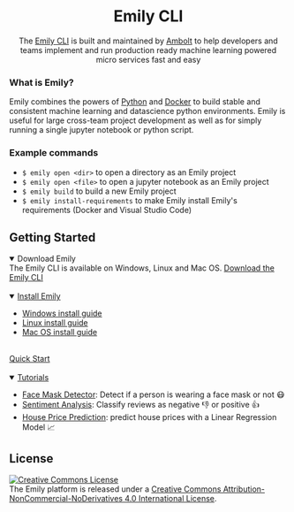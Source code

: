 <div align="center">
<h1>Emily CLI</h1>
The <a href="https://ambolt.io/emily-ai/">Emily CLI</a> is built and maintained by <a href="https://ambolt.io/">Ambolt</a> to help developers and teams implement and run production ready machine learning powered micro services fast and easy
</div>

### What is Emily?
Emily combines the powers of [Python](https://www.python.org/) and [Docker](https://www.docker.com/) to build stable and consistent machine learning and datascience python environments. Emily is useful for large cross-team project development as well as for simply running a single jupyter notebook or python script.

### Example commands
- ``$ emily open <dir>`` to open a directory as an Emily project 
- ``$ emily open <file>`` to open a jupyter notebook as an Emily project  
- ``$ emily build`` to build a new Emily project 
- ``$ emily install-requirements`` to make Emily install Emily's requirements (Docker and Visual Studio Code)


## Getting Started
<details open>
<summary>Download Emily</summary>
The Emily CLI is available on Windows, Linux and Mac OS. <a href="https://github.com/amboltio/emily-cli/releases/latest">Download the Emily CLI</a> 
</details>
<br>

<details open>
<summary><a href="https://github.com/amboltio/emily-cli/wiki/Install-Emily">Install Emily</a></summary>
<ul>
<li><a href="https://github.com/amboltio/emily-cli/wiki/How-to-install-Emily-on-Windows">Windows install guide</a>   
<li><a href="https://github.com/amboltio/emily-cli/wiki/How-to-install-Emily-on-Linux">Linux install guide</a>   
<li><a href="https://github.com/amboltio/emily-cli/wiki/How-to-install-emily-on-Mac">Mac OS install guide</a>   
</ul>
</details>
<br>

<summary><a href="https://github.com/amboltio/emily-cli/wiki/Quick-Start">Quick Start</a></summary>

<br>
<details open>
<summary><a href="https://github.com/amboltio/emily-cli/wiki/Tutorials">Tutorials</a></summary>

* [Face Mask Detector](https://github.com/amboltio/emily-cli/tree/main/tutorials/face-mask-detector): Detect if a person is wearing a face mask or not 😷
* [Sentiment Analysis](https://github.com/amboltio/emily-cli/tree/main/tutorials/sentiment-analysis): Classify reviews as negative 👎 or positive 👍  
* [House Price Prediction](https://github.com/amboltio/emily-cli/tree/main/tutorials/house-price-prediction): predict house prices with a Linear Regression Model 📈 
</details>

## License
<a rel="license" href="http://creativecommons.org/licenses/by-nc-nd/4.0/"><img alt="Creative Commons License" style="border-width:0" src="https://i.creativecommons.org/l/by-nc-nd/4.0/88x31.png" /></a><br />The Emily platform is released under a <a rel="license" href="http://creativecommons.org/licenses/by-nc-nd/4.0/">Creative Commons Attribution-NonCommercial-NoDerivatives 4.0 International License</a>.
